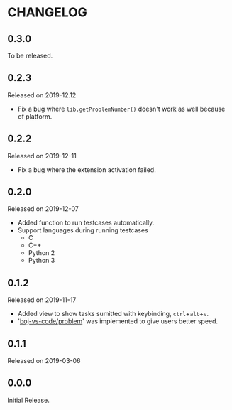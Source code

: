 # CHANGELOG

## 0.3.0

To be released.

## 0.2.3

Released on 2019-12.12

- Fix a bug where `lib.getProblemNumber()` doesn't work as well because of platform.

## 0.2.2

Released on 2019-12-11

- Fix a bug where the extension activation failed.

## 0.2.0

Released on 2019-12-07

- Added function to run testcases automatically.
- Support languages during running testcases
  - C
  - C++
  - Python 2
  - Python 3

## 0.1.2

Released on 2019-11-17

- Added view to show tasks sumitted with keybinding, `ctrl`+`alt`+`v`.
- '[boj-vs-code/problem]' was implemented to give users better speed.

[boj-vs-code/problem]: https://github.com/boj-vs-code/problem

## 0.1.1

Released on 2019-03-06

## 0.0.0

Initial Release.
